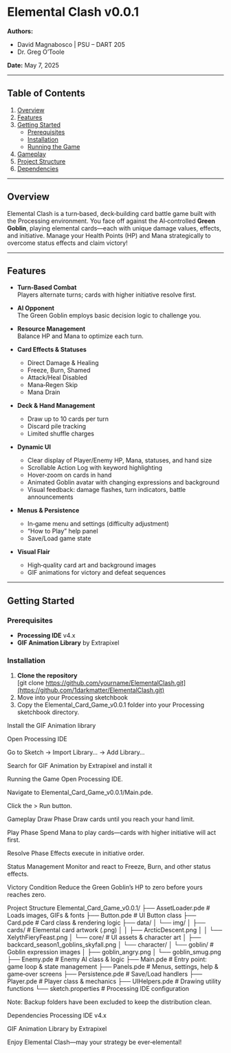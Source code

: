 # Elemental Clash v0.0.1

**Authors:**  
- David Magnabosco | PSU – DART 205  
- Dr. Greg O’Toole  

**Date:** May 7, 2025  

---

## Table of Contents

1. [Overview](#overview)  
2. [Features](#features)  
3. [Getting Started](#getting-started)  
   - [Prerequisites](#prerequisites)  
   - [Installation](#installation)  
   - [Running the Game](#running-the-game)  
4. [Gameplay](#gameplay)  
5. [Project Structure](#project-structure)  
6. [Dependencies](#dependencies)  

---

## Overview

Elemental Clash is a turn‑based, deck‑building card battle game built with the Processing environment. You face off against the AI‑controlled **Green Goblin**, playing elemental cards—each with unique damage values, effects, and initiative. Manage your Health Points (HP) and Mana strategically to overcome status effects and claim victory!

---

## Features

- **Turn‑Based Combat**  
  Players alternate turns; cards with higher initiative resolve first.

- **AI Opponent**  
  The Green Goblin employs basic decision logic to challenge you.

- **Resource Management**  
  Balance HP and Mana to optimize each turn.

- **Card Effects & Statuses**  
  - Direct Damage & Healing  
  - Freeze, Burn, Shamed  
  - Attack/Heal Disabled  
  - Mana‑Regen Skip  
  - Mana Drain  

- **Deck & Hand Management**  
  - Draw up to 10 cards per turn  
  - Discard pile tracking  
  - Limited shuffle charges  

- **Dynamic UI**  
  - Clear display of Player/Enemy HP, Mana, statuses, and hand size  
  - Scrollable Action Log with keyword highlighting  
  - Hover‑zoom on cards in hand  
  - Animated Goblin avatar with changing expressions and background  
  - Visual feedback: damage flashes, turn indicators, battle announcements  

- **Menus & Persistence**  
  - In‑game menu and settings (difficulty adjustment)  
  - “How to Play” help panel  
  - Save/Load game state  

- **Visual Flair**  
  - High‑quality card art and background images  
  - GIF animations for victory and defeat sequences  

---

## Getting Started

### Prerequisites

- **Processing IDE** v4.x  
- **GIF Animation Library** by Extrapixel  

### Installation

1. **Clone the repository**  
   [git clone https://github.com/yourname/ElementalClash.git](https://github.com/1darkmatter/ElementalClash.git)
2. Move into your Processing sketchbook
3. Copy the Elemental_Card_Game_v0.0.1 folder into your Processing sketchbook directory.

Install the GIF Animation library

Open Processing IDE

Go to Sketch → Import Library… → Add Library…

Search for GIF Animation by Extrapixel and install it

Running the Game
Open Processing IDE.

Navigate to Elemental_Card_Game_v0.0.1/Main.pde.

Click the > Run button.

Gameplay
Draw Phase
Draw cards until you reach your hand limit.

Play Phase
Spend Mana to play cards—cards with higher initiative will act first.

Resolve Phase
Effects execute in initiative order.

Status Management
Monitor and react to Freeze, Burn, and other status effects.

Victory Condition
Reduce the Green Goblin’s HP to zero before yours reaches zero.

Project Structure
Elemental_Card_Game_v0.0.1/
├── AssetLoader.pde         # Loads images, GIFs & fonts
├── Button.pde              # UI Button class
├── Card.pde                # Card class & rendering logic
├── data/
│   └── img/
│       ├── cards/          # Elemental card artwork (.png)
│       │   ├── ArcticDescent.png
│       │   └── XelythFieryFeast.png
│       └── core/           # UI assets & character art
│           ├── backcard_season1_goblins_skyfall.png
│           └── character/
│               └── goblin/ # Goblin expression images
│                   ├── goblin_angry.png
│                   └── goblin_smug.png
├── Enemy.pde               # Enemy AI class & logic
├── Main.pde                # Entry point: game loop & state management
├── Panels.pde              # Menus, settings, help & game‑over screens
├── Persistence.pde         # Save/Load handlers
├── Player.pde              # Player class & mechanics
├── UIHelpers.pde           # Drawing utility functions
└── sketch.properties       # Processing IDE configuration

Note: Backup folders have been excluded to keep the distribution clean.

Dependencies
Processing IDE v4.x

GIF Animation Library by Extrapixel

Enjoy Elemental Clash—may your strategy be ever‑elemental!
